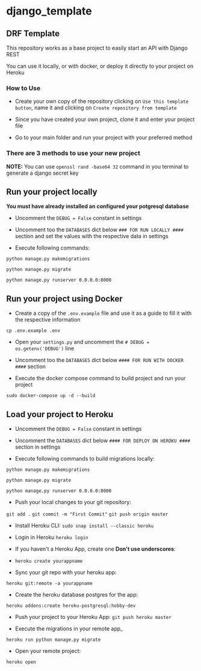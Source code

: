 # django_template
## DRF Template

This repository works as a base project to easily start an API with Django REST

You can use it locally, or with docker, or deploy it directly to your project on Heroku

### How to Use

- Create your own copy of the repository clicking on `Use this template button`, name it and clicking on `Create repository from template`

- Since you have created your own project, clone it and enter your project file

- Go to your main folder and run your project with your preferred method

### There are 3 methods to use your new project

**NOTE:**
You can use `openssl rand -base64 32` command in you terminal to generate a django secret key

## Run your project locally

**You must have already installed an configured your potgresql database**

- Uncomment the `DEBUG = False` constant in settings

- Uncomment too the `DATABASES` dict below `### FOR RUN LOCALLY ####` section and set  the values with the respective data in settings

- Execute following commands:

```python manage.py makemigrations```

```python manage.py migrate```

```python manage.py runserver 0.0.0.0:8000```

## Run your project using Docker

- Create a copy of the `.env.example` file and use it as a guide to fill it with the respective information

```cp .env.example .env```


- Open your `settings.py` and uncomment the `# DEBUG = os.getenv('DEBUG')` line

- Uncomment too the `DATABASES` dict below `#### FOR RUN WITH DOCKER ####` section

- Execute the docker compose command to build project and run your project

```sudo docker-compose up -d --build```

## Load your project to Heroku

- Uncomment the `DEBUG = False` constant in settings

- Uncomment the `DATABASES` dict below `#### FOR DEPLOY ON HEROKU ####` section in settings

- Execute following commands to build migrations locally:

```python manage.py makemigrations```

```python manage.py migrate```

```python manage.py runserver 0.0.0.0:8000```

- Push your local changes to your git repository:

 ```git add .```
 ```git commit -m "First Commit"```
 ```git push origin master```

- Install Heroku CLI: `sudo snap install --classic heroku`
- Login in Heroku `heroku login`

- If you haven't a Heroku App, create one **Don't use underscores**:

- `heroku create yourappname`

- Sync your git repo with your heroku app:

`heroku git:remote -a yourappname`

- Create the heroku database postgres for the app:

`heroku addons:create heroku-postgresql:hobby-dev`

- Push your project to your Heroku App: `git push heroku master `

- Execute the migrations in your remote app_

```heroku run python manage.py migrate```

- Open your remote project:

`heroku open`
